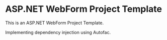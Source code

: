 # ASP.NET WebForm Project Template

This is an ASP.NET WebForm Project Template.

Implementing dependency injection using Autofac.
